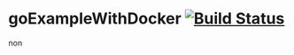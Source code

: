 
# goExampleWithDocker [![Build Status](https://travis-ci.org/salihkemaloglu/goExampleWithDocker.svg?branch=master)](https://travis-ci.org/salihkemaloglu/goExampleWithDocker)

non
